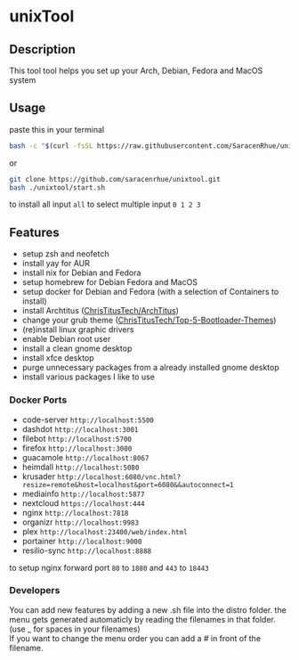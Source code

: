 # unixTool

## Description

This tool tool helps you set up your Arch, Debian, Fedora and MacOS system 

## Usage

paste this in your terminal

```bash
bash -c "$(curl -fsSL https://raw.githubusercontent.com/SaracenRhue/unixTool/main/cstart.sh)"
```

or

```bash
git clone https://github.com/saracenrhue/unixtool.git
bash ./unixtool/start.sh
```

to install all input `all`
to select multiple input `0 1 2 3`

## Features

* setup zsh and neofetch
* install yay for AUR
* install nix for Debian and Fedora
* setup homebrew for Debian Fedora and MacOS
* setup docker for Debian and Fedora (with a selection of Containers to install)
* install Archtitus ([ChrisTitusTech/ArchTitus](https://github.com/ChrisTitusTech/ArchTitus))
* change your grub theme ([ChrisTitusTech/Top-5-Bootloader-Themes](https://github.com/ChrisTitusTech/Top-5-Bootloader-Themes))
* (re)install linux graphic drivers
* enable Debian root user
* install a clean gnome desktop
* install xfce desktop
* purge unnecessary packages from a already installed gnome desktop
* install various packages I like to use

### Docker Ports

* code-server `http://localhost:5500`
* dashdot `http://localhost:3001`
* filebot `http://localhost:5700`
* firefox `http://localhost:3000`
* guacamole `http://localhost:8067`
* heimdall `http://localhost:5080`
* krusader `http://localhost:6080/vnc.html?resize=remote&host=localhost&port=6080&&autoconnect=1`
* mediainfo `http://localhost:5877`
* nextcloud `https://localhost:444`
* nginx `http://localhost:7818`
* organizr `http://localhost:9983`
* plex `http://localhost:23400/web/index.html`
* portainer `http://localhost:9000`
* resilio-sync `http://localhost:8888`

to setup nginx forward port `80` to `1880` and `443` to `18443`

### Developers

You can add new features by adding a new .sh file into the distro folder.
the menu gets generated automaticly by reading the filenames in that folder.
(use _ for spaces in your filenames)<br/>
If you want to change the menu order you can add a # in front of the filename.
